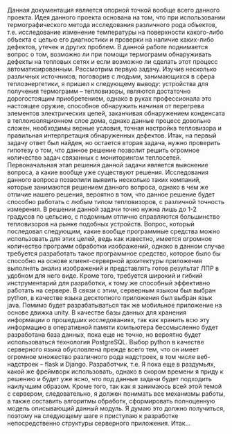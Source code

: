 Данная документация является опорной точкой вообще всего данного проекта. Идея данного проекта основана на том, что при использовании термографического метода исследования различного рода объектов, т.е. исследование изменение температуры на поверхности какого-либо объекта с целью его диагностики и проверки на наличие каких-либо дефектов, утечек и других проблем. В данной работе поднимается вопрос о том, возможно ли при помощи термограмм обнаруживать дефекты на тепловых сетях и если возможно ли сделать этот процесс автоматизированным. Рассмотрим первую задачу. Изучив несколько различных источников, поговорив с людьми, занимающихся в сфера теплоэнергетики, я пришел к следующему выводу: устройства для получения термограмм – тепловизоры, являются достаточно дорогостоящим приобретением, однако в руках профессионала это настоящее оружие, способное обнаружить начиная от перегрева элементов электрических цепей, заканчивая обнаружением конденсата в теплоизоляционном слое дома, однако данные процесс довольно сложен, необходимы верные условия, точная настройка тепловизора и правильная интерпретация обнаруженных дефектов. Итак, на первый задачу ответ был найден, но остается вторая задача, нужно проверить гипотезу о том, что данное решение позволит решить огромное количество задач связанных с мониторингом теплосетей. 
Первоначальная этап решения данной задачи является выяснение вопроса, а какие вообще уже существуют решения. Исследования данного вопроса позволили выявить несколько таких компаний, которые занимаются решением данного вопроса, однако в чем же отличие нашего решения, вероятно в том, что данное решение будет способно работать с любым типом тепловизоров, с различной точность измерения. В решении данной задачи точно нужна лишь до 1-2 градусов по цельсию, с подомным отлично справляются большинство тепловизоров на рынке подобных устройств. Вопрос, который последовал следующим, какие вообще программные средства можно использовать для этих целей, ведь как известно, имеется огромное количество программ обработки изображений, однако в данном случае требуется разработать такое программное средство, которое было бы способно на основе клиент-серверной архитектуры приложения выполнять анализ изображений и представлять готов результат ЛПР в удобном для него виде. Кроме того, требуется широкий и гибкий инструментарий для разработки, к тому же способный эффективно работать на сервере. В связи с этим, серверным языком был выбран python, в качестве языка десктопного приложения был выбран язык java. Помимо будет разрабатываться так же мобильное приложение на основе движка unity. В качестве базы данных для хранения информации о прошедших исследованиях, так как хранить всю эту информацию в оперативной памяти компьютера бессмысленно будет разработана база данных, пока еще не точно, но вероятно будет использоваться технология PostgreSQL. Выбор python в качестве серверного языка обусловлена прежде всего тем, что он имеет огромное множество различного рода надстроек, в том числе веб-надстроек – flask и Django. Разработчик, т.е. Я пока еще в раздумьях, какой же фреймворк использовать, однако в скором времени я приду к решению и будет уже ясно, что под данные задачи будет подходить наилучшим образом. Кроме того, так как я занимаюсь всей этой темой с сервером, следовательно, я должен понимать все механизмы работы, а также составить алгоритмы обработк, сформировать полноценную модель описывающий данный модуль. Я думаю это должно получиться, поэтому на следующему шаге я приступаю к разработке непосредственно структуры серверного приложения. Итак…